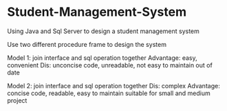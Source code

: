 # Student-Management-System
Using Java and Sql Server to design a student management system

Use two different procedure frame to design the system

Model 1: join interface and sql operation together
Advantage: easy, convenient
Dis: unconcise code, unreadable, not easy to maintain
out of date

Model 2: join interface and sql operation together
Dis: complex
Advantage: concise code, readable, easy to maintain
suitable for small and medium project
